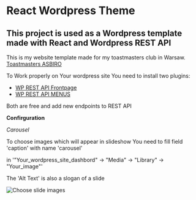 React Wordpress Theme
===

This project is used as a Wordpress template made with React and Wordpress REST API
---

This is my website template made for my toastmasters club in Warsaw.
[Toastmasters ASBIRO](http://toastmasters.asbiro.pl/)

To Work properly on Your wordpress site You need to install two plugins:
* [WP REST API Frontpage](https://wordpress.org/plugins/wp-rest-api-frontpage/)
* [WP REST API MENUS](https://wordpress.org/plugins/wp-rest-api-v2-menus/)

Both are free and add new endpoints to REST API

**Confirguration**

*Carousel*

To choose images which will appear in slideshow You need to fill field 'caption' with name 'carousel' 

in '"Your_wordpress_site_dashbord" -> "Media" -> "Library" -> "Your_image"'

The 'Alt Text' is also a slogan of a slide

![Choose slide images](./readme_screenshots/carousel_config?raw=true "carousel config")


